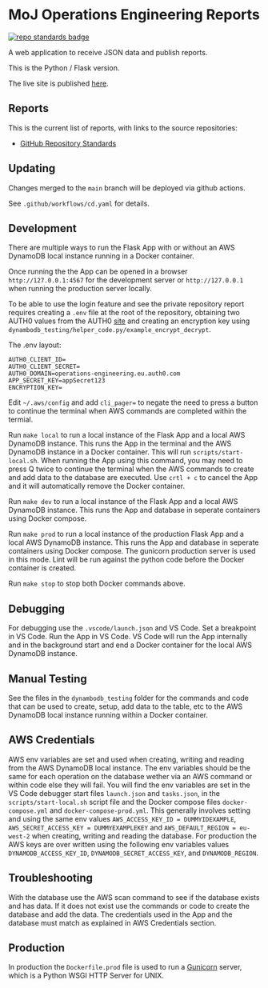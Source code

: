 # MoJ Operations Engineering Reports

[![repo standards badge](https://img.shields.io/badge/dynamic/json?color=blue&style=for-the-badge&logo=github&label=MoJ%20Compliant&query=%24.result&url=https%3A%2F%2Foperations-engineering-reports.cloud-platform.service.justice.gov.uk%2Fapi%2Fv1%2Fcompliant_public_repositories%2Foperations-engineering-reports)](https://operations-engineering-reports.cloud-platform.service.justice.gov.uk/public-github-repositories.html#operations-engineering-reports "Link to report")

A web application to receive JSON data and publish reports.

This is the Python / Flask version.

The live site is published [here](https://operations-engineering-reports.cloud-platform.service.justice.gov.uk/).

## Reports

This is the current list of reports, with links to the source repositories:

- [GitHub Repository Standards](https://github.com/ministryofjustice/github-repository-standards)

## Updating

Changes merged to the `main` branch will be deployed via github actions.

See `.github/workflows/cd.yaml` for details.

## Development

There are multiple ways to run the Flask App with or without an AWS DynamoDB local instance running in a Docker container.

Once running the the App can be opened in a browser `http://127.0.0.1:4567` for the development server or `http://127.0.0.1` when running the production server locally.

To be able to use the login feature and see the private repository report requires creating a `.env` file at the root of the repository, obtaining two AUTH0 values from the AUTH0 [site](https://auth0.com/) and creating an encryption key using `dynambodb_testing/helper_code.py/example_encrypt_decrypt`.

The .env layout:

```
AUTH0_CLIENT_ID=
AUTH0_CLIENT_SECRET=
AUTH0_DOMAIN=operations-engineering.eu.auth0.com
APP_SECRET_KEY=appSecret123
ENCRYPTION_KEY=
```

Edit `~/.aws/config` and add `cli_pager=` to negate the need to press a button to continue the terminal when AWS commands are completed within the termial.

Run `make local` to run a local instance of the Flask App and a local AWS DynamoDB instance. This runs the App in the terminal and the AWS DynamoDB instance in a Docker container. This will run `scripts/start-local.sh`. When running the App using this command, you may need to press Q twice to continue the terminal when the AWS commands to create and add data to the database are executed. Use `crtl + c` to cancel the App and it will automatically remove the Docker container.

Run `make dev` to run a local instance of the Flask App and a local AWS DynamoDB instance. This runs the App and database in seperate containers using Docker compose.

Run `make prod` to run a local instance of the production Flask App and a local AWS DynamoDB instance. This runs the App and database in seperate containers using Docker compose. The gunicorn production server is used in this mode. Lint will be run against the python code before the Docker container is created.

Run `make stop` to stop both Docker commands above.

## Debugging

For debugging use the `.vscode/launch.json` and VS Code. Set a breakpoint in VS Code. Run the App in VS Code. VS Code will run the App internally and in the background start and end a Docker container for the local AWS DynamoDB instance.

## Manual Testing

See the files in the `dynambodb_testing` folder for the commands and code that can be used to create, setup, add data to the table, etc to the AWS DynamoDB local instance running within a Docker container.

## AWS Credentials

AWS env variables are set and used when creating, writing and reading from the AWS DynamoDB local instance. The env variables should be the same for each operation on the database wether via an AWS command or within code else they will fail. You will find the env variables are set in the VS Code debugger start files `launch.json` and `tasks.json`, in the `scripts/start-local.sh` script file and the Docker compose files `docker-compose.yml` and `docker-compose-prod.yml`. This generally involves setting and using the same env values `AWS_ACCESS_KEY_ID = DUMMYIDEXAMPLE`, `AWS_SECRET_ACCESS_KEY = DUMMYEXAMPLEKEY` and `AWS_DEFAULT_REGION = eu-west-2` when creating, writing and reading the database. For production the AWS keys are over written using the following env variables values `DYNAMODB_ACCESS_KEY_ID`, `DYNAMODB_SECRET_ACCESS_KEY`, and `DYNAMODB_REGION`.

## Troubleshooting

With the database use the AWS scan command to see if the database exists and has data. If it does not exist use the commands or code to create the database and add the data. The credentials used in the App and the database must match as explained in AWS Credentials section.

## Production

In production the `Dockerfile.prod` file is used to run a [Gunicorn](https://gunicorn.org/) server, which is a Python WSGI HTTP Server for UNIX.
